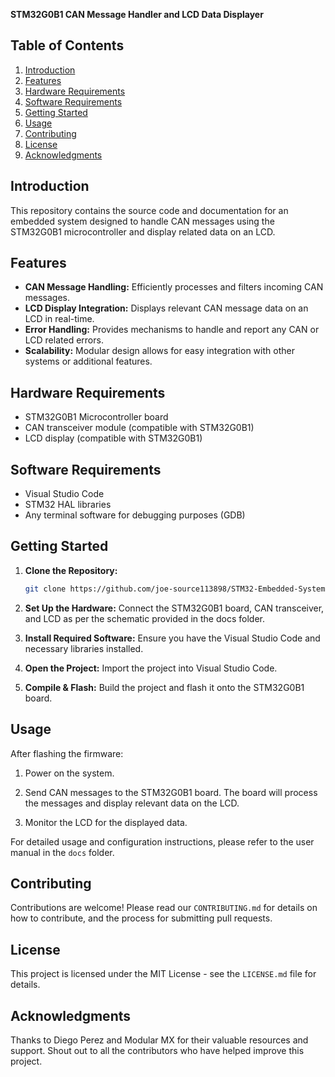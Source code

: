 **STM32G0B1 CAN Message Handler and LCD Data Displayer**

## Table of Contents
1. [Introduction](#introduction)
2. [Features](#features)
3. [Hardware Requirements](#hardware-requirements)
4. [Software Requirements](#software-requirements)
5. [Getting Started](#getting-started)
6. [Usage](#usage)
7. [Contributing](#contributing)
8. [License](#license)
9. [Acknowledgments](#acknowledgments)

## Introduction

This repository contains the source code and documentation for an embedded system designed to handle CAN messages using the STM32G0B1 microcontroller and display related data on an LCD.

## Features

- **CAN Message Handling:** Efficiently processes and filters incoming CAN messages.
- **LCD Display Integration:** Displays relevant CAN message data on an LCD in real-time.
- **Error Handling:** Provides mechanisms to handle and report any CAN or LCD related errors.
- **Scalability:** Modular design allows for easy integration with other systems or additional features.

## Hardware Requirements

- STM32G0B1 Microcontroller board
- CAN transceiver module (compatible with STM32G0B1)
- LCD display (compatible with STM32G0B1)

## Software Requirements

- Visual Studio Code
- STM32 HAL libraries
- Any terminal software for debugging purposes (GDB)

## Getting Started

1. **Clone the Repository:**
   ```bash
   git clone https://github.com/joe-source113898/STM32-Embedded-Systems-Development.git

2. **Set Up the Hardware:** Connect the STM32G0B1 board, CAN transceiver, and LCD as per the schematic provided in the docs folder.
   
3. **Install Required Software:** Ensure you have the Visual Studio Code and necessary libraries installed.

4. **Open the Project:** Import the project into Visual Studio Code.
   
5. **Compile & Flash:** Build the project and flash it onto the STM32G0B1 board.

## Usage
After flashing the firmware:

1. Power on the system.

2. Send CAN messages to the STM32G0B1 board. The board will process the messages and display relevant data on the LCD.

3. Monitor the LCD for the displayed data.

For detailed usage and configuration instructions, please refer to the user manual in the ```docs``` folder.

## Contributing
Contributions are welcome! Please read our ```CONTRIBUTING.md``` for details on how to contribute, and the process for submitting pull requests.

## License
This project is licensed under the MIT License - see the ```LICENSE.md``` file for details.

## Acknowledgments
Thanks to Diego Perez and Modular MX for their valuable resources and support.
Shout out to all the contributors who have helped improve this project.

